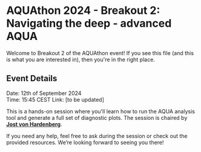 # AQUAthon 2024 - Breakout 2: Navigating the deep - advanced AQUA

Welcome to Breakout 2 of the AQUAthon event! If you see this file (and this is what you are interested in), then you're in the right place.

## Event Details

Date: 12th of September 2024  
Time: 15:45 CEST
Link: [to be updated]

This is a hands-on session where you'll learn how to run the AQUA analysis tool and generate a full set of diagnostic plots. The session is chaired by **[Jost von Hardenberg](jost.hardenberg@polito.it)**.

If you need any help, feel free to ask during the session or check out the provided resources. We’re looking forward to seeing you there!

